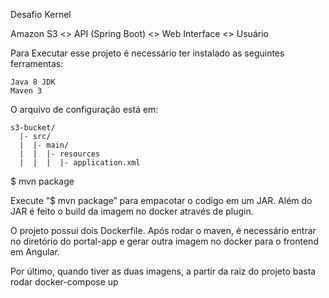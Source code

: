 Desafio Kernel

Amazon S3 <> API (Spring Boot) <> Web Interface <> Usuário

Para Executar esse projeto é necessário ter instalado as seguintes ferramentas:

    Java 8 JDK
    Maven 3

O arquivo de configuração está em:

<pre><code>s3-bucket/
  |- src/
  |  |- main/
  |  |  |- resources
  |  |  |  |- application.xml
</code></pre>

$ mvn package

Execute ”$ mvn package” para empacotar o codigo em um JAR. Além do JAR é feito o build da imagem no docker através de plugin.

O projeto possui dois Dockerfile. Após rodar o maven, é necessário entrar no diretório do portal-app e gerar outra imagem no docker
para o frontend em Angular.

Por último, quando tiver as duas imagens, a partir da raiz do projeto basta rodar docker-compose up

